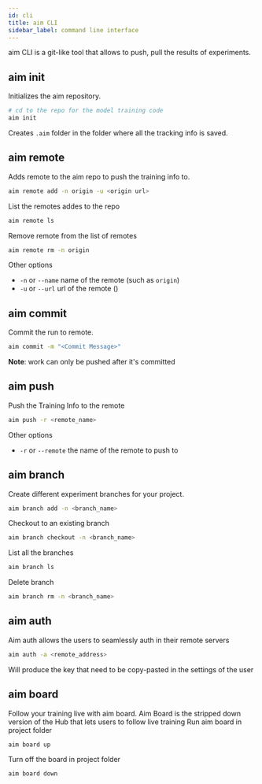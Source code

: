 ```yaml
---
id: cli
title: aim CLI
sidebar_label: command line interface
---
```

aim CLI is a git-like tool that allows to push, pull the results of experiments.

## aim init
Initializes the aim repository.
```sh
# cd to the repo for the model training code
aim init
```
Creates `.aim` folder in the folder where all the tracking info is saved.

## aim remote
Adds remote to the aim repo to push the training info to.
```sh
aim remote add -n origin -u <origin url>
```
List the remotes addes to the repo
```sh
aim remote ls
```
Remove remote from the list of remotes
```sh
aim remote rm -n origin
```

Other options
- `-n` or `--name` name of the remote (such as `origin`)
- `-u` or `--url` url of the remote ()

## aim commit
Commit the run to remote.
```sh
aim commit -m "<Commit Message>"
```
**Note**: work can only be pushed after it's committed

## aim push
Push the Training Info to the remote
```sh
aim push -r <remote_name>
```
Other options
- `-r` or `--remote` the name of the remote to push to

## aim branch
Create different experiment branches for your project.
```sh
aim branch add -n <branch_name>
```
Checkout to an existing branch
```sh
aim branch checkout -n <branch_name>
```
List all the branches
```sh
aim branch ls
```
Delete branch
```sh
aim branch rm -n <branch_name>
```

## aim auth
Aim auth allows the users to seamlessly auth in their remote servers
```sh
aim auth -a <remote_address>
```
Will produce the key that need to be copy-pasted in the settings of the user


## aim board
Follow your training live with aim board.
Aim Board is the stripped down version of the Hub that lets users to follow live training
Run aim board in project folder
```shell
aim board up
```
Turn off the board in project folder
```shell
aim board down
```
